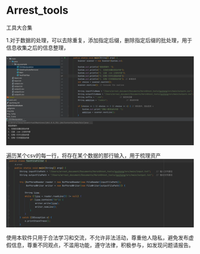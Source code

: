 #  Arrest_tools
工具大合集

1.对于数据的处理，可以去除重复，添加指定后缀，删除指定后缀的批处理，用于信息收集之后的信息整理，

![img.png](img.png)

遍历某个csv的每一行，将存在某个数据的那行输入，用于梳理资产
![img_1.png](img_1.png)

使用本软件只用于合法学习和交流，不允许非法活动，尊重他人隐私，避免发布虚假信息，尊重不同观点，不滥用功能，遵守法律，积极参与，如发现问题请报告。
